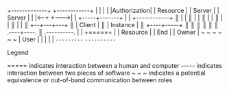 +-------------+            +------------+
|             |            |            |
|Authorization|            |  Resource  |
|   Server    |            |   Server   |
|             |<--+   +--->|            |
+-----+-------+   |   |    +------------+
      ║           |   |
      ║           |   |
      ║           |   |
      ║           |   |
      ║           |   |
      ║        +--+---+---+
      ║        |  Client  |
      ║        | Instance |
      ║        +----+-----+
      ║             ║
      ║             ║
      ║             ║
 .----+----.        ║      .----------.
|           |       +=====+            |
|  Resource |             |    End     |
|   Owner   | ~ ~ ~ ~ ~ ~ |    User    |
|           |             |            |
 `---------`               `----------`

Legend

===== indicates interaction between a human and computer
----- indicates interaction between two pieces of software
~ ~ ~ indicates a potential equivalence or out-of-band
          communication between roles
